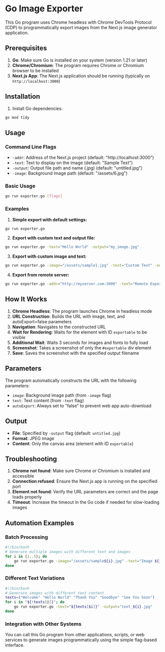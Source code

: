 # Go Image Exporter

This Go program uses Chrome headless with Chrome DevTools Protocol (CDP) to programmatically export images from the Next.js image generator application.

## Prerequisites

1. **Go**: Make sure Go is installed on your system (version 1.21 or later)
2. **Chrome/Chromium**: The program requires Chrome or Chromium browser to be installed
3. **Next.js App**: The Next.js application should be running (typically on `http://localhost:3000`)

## Installation

1. Install Go dependencies:
```bash
go mod tidy
```

## Usage

### Command Line Flags

- `-addr`: Address of the Next.js project (default: "http://localhost:3000")
- `-text`: Text to display on the image (default: "Sample Text")
- `-output`: Output file path and name (.jpg) (default: "untitled.jpg")
- `-image`: Background image path (default: "/assets/6.jpg")

### Basic Usage
```bash
go run exporter.go [flags]
```

### Examples

1. **Simple export with default settings:**
```bash
go run exporter.go
```

2. **Export with custom text and output file:**
```bash
go run exporter.go -text="Hello World" -output="my_image.jpg"
```

3. **Export with custom image and text:**
```bash
go run exporter.go -image="/assets/sample1.jpg" -text="Custom Text" -output="custom_output.jpg"
```

4. **Export from remote server:**
```bash
go run exporter.go -addr="http://myserver.com:3000" -text="Remote Export" -image="/assets/sample2.jpg" -output="remote_image.jpg"
```

## How It Works

1. **Chrome Headless**: The program launches Chrome in headless mode
2. **URL Construction**: Builds the URL with image, text, and autoExport=false parameters
3. **Navigation**: Navigates to the constructed URL
4. **Wait for Rendering**: Waits for the element with ID `exportable` to be visible
5. **Additional Wait**: Waits 3 seconds for images and fonts to fully load
6. **Screenshot**: Takes a screenshot of only the `#exportable` div element
7. **Save**: Saves the screenshot with the specified output filename

## Parameters

The program automatically constructs the URL with the following parameters:

- `image`: Background image path (from `-image` flag)
- `text`: Text content (from `-text` flag)
- `autoExport`: Always set to "false" to prevent web app auto-download

## Output

- **File**: Specified by `-output` flag (default: `untitled.jpg`)
- **Format**: JPEG image
- **Content**: Only the canvas area (element with ID `exportable`)

## Troubleshooting

1. **Chrome not found**: Make sure Chrome or Chromium is installed and accessible
2. **Connection refused**: Ensure the Next.js app is running on the specified port
3. **Element not found**: Verify the URL parameters are correct and the page loads properly
4. **Timeout**: Increase the timeout in the Go code if needed for slow-loading images

## Automation Examples

### Batch Processing
```bash
#!/bin/bash
# Generate multiple images with different text and images
for i in {1..5}; do
    go run exporter.go -image="/assets/sample${i}.jpg" -text="Image ${i}" -output="output_${i}.jpg"
done
```

### Different Text Variations
```bash
#!/bin/bash
# Generate images with different text content
texts=("Welcome" "Hello World" "Thank You" "Goodbye" "See You Soon")
for i in "${!texts[@]}"; do
    go run exporter.go -text="${texts[$i]}" -output="text_${i}.jpg"
done
```

### Integration with Other Systems
You can call this Go program from other applications, scripts, or web services to generate images programmatically using the simple flag-based interface.